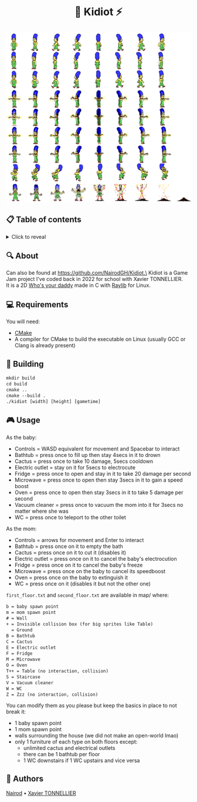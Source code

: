 # <p align="center">👶 Kidiot ⚡</p>

<p align="center">
    <img src="ressources/marge.png">
</p>

## 📋 Table of contents
<details>
<summary>Click to reveal</summary>

- [About](#-about)
- [Requirements](#-requirements)
- [Building](#-building)
- [Usage](#-usage)
- [Author](#-author)

</details>

## 🔍 About

Can also be found at https://github.com/NairodGH/Kidiot.\
Kidiot is a Game Jam project I've coded back in 2022 for school with Xavier TONNELLIER.\
It is a 2D [Who's your daddy](https://en.wikipedia.org/wiki/Who's_Your_Daddy%3F_(video_game)) made in C with [Raylib](https://www.raylib.com/) for Linux.

## 💻 Requirements

You will need:
- [CMake](https://cmake.org/)
- A compiler for CMake to build the executable on Linux (usually GCC or Clang is already present)

## 🔧 Building

```
mkdir build
cd build
cmake ..
cmake --build .
./kidiot [width] [height] [gametime]
```

## 🎮 Usage

As the baby:
- Controls = WASD equivalent for movement and Spacebar to interact
- Bathtub = press once to fill up then stay 4secs in it to drown
- Cactus = press once to take 10 damage, 5secs cooldown
- Electric outlet = stay on it for 5secs to electrocute
- Fridge = press once to open and stay in it to take 20 damage per second
- Microwave = press once to open then stay 3secs in it to gain a speed boost
- Oven = press once to open then stay 3secs in it to take 5 damage per second
- Vacuum cleaner = press once to vacuum the mom into it for 3secs no matter where she was
- WC = press once to teleport to the other toilet

As the mom:
- Controls = arrows for movement and Enter to interact
- Bathtub = press once on it to empty the bath
- Cactus = press once on it to cut it (disables it)
- Electric outlet = press once on it to cancel the baby's electrocution
- Fridge = press once on it to cancel the baby's freeze
- Microwave = press once on the baby to cancel its speedboost
- Oven = press once on the baby to extinguish it
- WC = press once on it (disables it but not the other one)

```first_floor.txt``` and ```second_floor.txt``` are available in map/ where:
```
b = baby spawn point
m = mom spawn point
# = Wall
+ = Invisible collision box (for big sprites like Table)
  = Ground
B = Bathtub
C = Cactus
E = Electric outlet
F = Fridge
M = Microwave
O = Oven
T++ = Table (no interaction, collision)
S = Staircase
V = Vacuum cleaner
W = WC
Z = Zzz (no interaction, collision)
```

You can modify them as you please but keep the basics in place to not break it:
- 1 baby spawn point
- 1 mom spawn point
- walls surrounding the house (we did not make an open-world lmao)
- only 1 furniture of each type on both floors except:
  - unlimited cactus and electrical outlets
  - there can be 1 bathtub per floor
  - 1 WC downstairs if 1 WC upstairs and vice versa

## 🤝 Authors

[Nairod](https://github.com/NairodGH) • [Xavier TONNELLIER](https://github.com/XavTo)